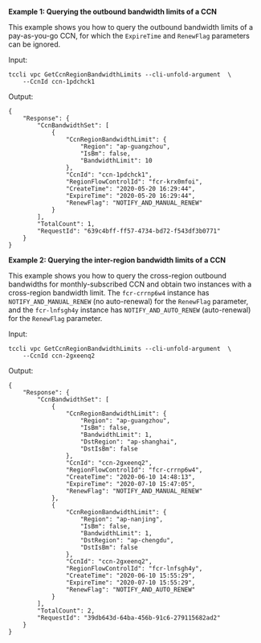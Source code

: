 **Example 1: Querying the outbound bandwidth limits of a CCN**

This example shows you how to query the outbound bandwidth limits of a pay-as-you-go CCN, for which the `ExpireTime` and `RenewFlag` parameters can be ignored.

Input: 

```
tccli vpc GetCcnRegionBandwidthLimits --cli-unfold-argument  \
    --CcnId ccn-1pdchck1
```

Output: 
```
{
    "Response": {
        "CcnBandwidthSet": [
            {
                "CcnRegionBandwidthLimit": {
                    "Region": "ap-guangzhou",
                    "IsBm": false,
                    "BandwidthLimit": 10
                },
                "CcnId": "ccn-1pdchck1",
                "RegionFlowControlId": "fcr-krx0mfoi",
                "CreateTime": "2020-05-20 16:29:44",
                "ExpireTime": "2020-05-20 16:29:44",
                "RenewFlag": "NOTIFY_AND_MANUAL_RENEW"
            }
        ],
        "TotalCount": 1,
        "RequestId": "639c4bff-ff57-4734-bd72-f543df3b0771"
    }
}
```

**Example 2: Querying the inter-region bandwidth limits of a CCN**

This example shows you how to query the cross-region outbound bandwidths for monthly-subscribed CCN and obtain two instances with a cross-region bandwidth limit. The `fcr-crrnp6w4` instance has `NOTIFY_AND_MANUAL_RENEW` (no auto-renewal) for the `RenewFlag` parameter, and the `fcr-lnfsgh4y` instance has `NOTIFY_AND_AUTO_RENEW` (auto-renewal) for the `RenewFlag` parameter.

Input: 

```
tccli vpc GetCcnRegionBandwidthLimits --cli-unfold-argument  \
    --CcnId ccn-2gxeenq2
```

Output: 
```
{
    "Response": {
        "CcnBandwidthSet": [
            {
                "CcnRegionBandwidthLimit": {
                    "Region": "ap-guangzhou",
                    "IsBm": false,
                    "BandwidthLimit": 1,
                    "DstRegion": "ap-shanghai",
                    "DstIsBm": false
                },
                "CcnId": "ccn-2gxeenq2",
                "RegionFlowControlId": "fcr-crrnp6w4",
                "CreateTime": "2020-06-10 14:48:13",
                "ExpireTime": "2020-07-10 15:47:05",
                "RenewFlag": "NOTIFY_AND_MANUAL_RENEW"
            },
            {
                "CcnRegionBandwidthLimit": {
                    "Region": "ap-nanjing",
                    "IsBm": false,
                    "BandwidthLimit": 1,
                    "DstRegion": "ap-chengdu",
                    "DstIsBm": false
                },
                "CcnId": "ccn-2gxeenq2",
                "RegionFlowControlId": "fcr-lnfsgh4y",
                "CreateTime": "2020-06-10 15:55:29",
                "ExpireTime": "2020-07-10 15:55:29",
                "RenewFlag": "NOTIFY_AND_AUTO_RENEW"
            }
        ],
        "TotalCount": 2,
        "RequestId": "39db643d-64ba-456b-91c6-279115682ad2"
    }
}
```

